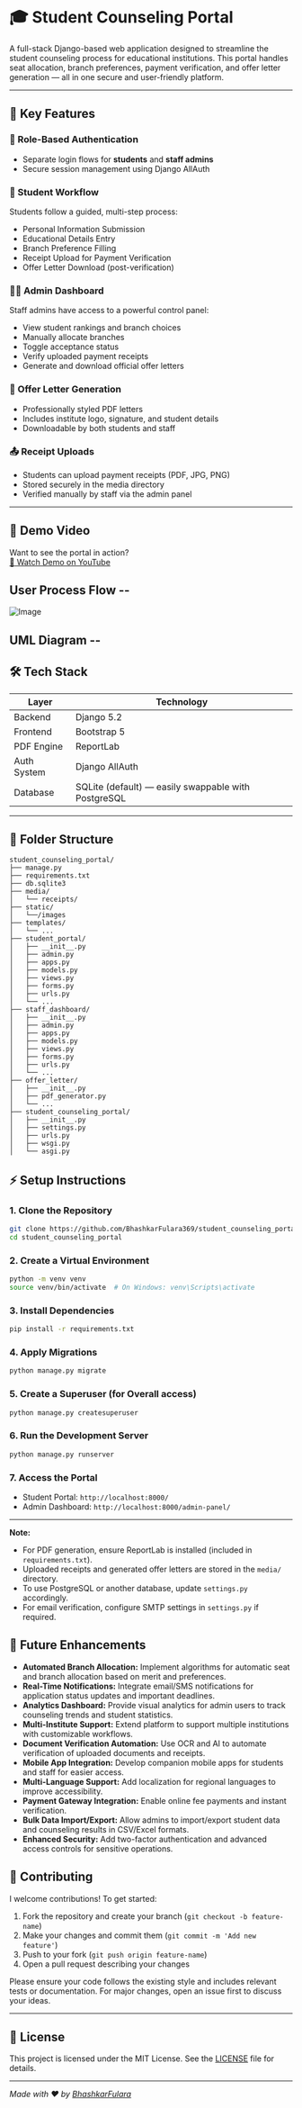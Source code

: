 # 🎓 Student Counseling Portal

A full-stack Django-based web application designed to streamline the student counseling process for educational institutions. This portal handles seat allocation, branch preferences, payment verification, and offer letter generation — all in one secure and user-friendly platform.

---

## 🚀 Key Features

### 🔐 Role-Based Authentication
- Separate login flows for **students** and **staff admins**
- Secure session management using Django AllAuth

### 📝 Student Workflow
Students follow a guided, multi-step process:
- Personal Information Submission
- Educational Details Entry
- Branch Preference Filling
- Receipt Upload for Payment Verification
- Offer Letter Download (post-verification)

### 🧑‍💼 Admin Dashboard
Staff admins have access to a powerful control panel:
- View student rankings and branch choices
- Manually allocate branches
- Toggle acceptance status
- Verify uploaded payment receipts
- Generate and download official offer letters

### 📄 Offer Letter Generation
- Professionally styled PDF letters
- Includes institute logo, signature, and student details
- Downloadable by both students and staff

### 📤 Receipt Uploads
- Students can upload payment receipts (PDF, JPG, PNG)
- Stored securely in the media directory
- Verified manually by staff via the admin panel

---


## 🎥 Demo Video

Want to see the portal in action?  
[🎥 Watch Demo on YouTube](https://youtu.be/p0coCATxlDU?si=p6p0vYWkU3MDy25h)

## User Process Flow --
![Image](https://github.com/user-attachments/assets/644c060d-fc5f-4667-81ee-f02773646de7)

## UML Diagram --

## 🛠️ Tech Stack

| Layer        | Technology         |
|--------------|--------------------|
| Backend      | Django 5.2         |
| Frontend     | Bootstrap 5        |
| PDF Engine   | ReportLab          |
| Auth System  | Django AllAuth     |
| Database     | SQLite (default) — easily swappable with PostgreSQL |

---

## 📁 Folder Structure
```
student_counseling_portal/
├── manage.py
├── requirements.txt
├── db.sqlite3
├── media/
│   └── receipts/
├── static/
│   └──/images
├── templates/
│   └── ...
├── student_portal/
│   ├── __init__.py
│   ├── admin.py
│   ├── apps.py
│   ├── models.py
│   ├── views.py
│   ├── forms.py
│   ├── urls.py
│   └── ...
├── staff_dashboard/
│   ├── __init__.py
│   ├── admin.py
│   ├── apps.py
│   ├── models.py
│   ├── views.py
│   ├── forms.py
│   ├── urls.py
│   └── ...
├── offer_letter/
│   ├── __init__.py
│   ├── pdf_generator.py
│   └── ...
├── student_counseling_portal/
│   ├── __init__.py
│   ├── settings.py
│   ├── urls.py
│   ├── wsgi.py
│   └── asgi.py
```


## ⚡ Setup Instructions

### 1. Clone the Repository
```bash
git clone https://github.com/BhashkarFulara369/student_counseling_portal.git
cd student_counseling_portal
```

### 2. Create a Virtual Environment
```bash
python -m venv venv
source venv/bin/activate  # On Windows: venv\Scripts\activate
```

### 3. Install Dependencies
```bash
pip install -r requirements.txt
```

### 4. Apply Migrations
```bash
python manage.py migrate
```

### 5. Create a Superuser (for Overall access)
```bash
python manage.py createsuperuser
```

### 6. Run the Development Server
```bash
python manage.py runserver
```

### 7. Access the Portal
- Student Portal: `http://localhost:8000/`
- Admin Dashboard: `http://localhost:8000/admin-panel/`

---

**Note:**  
- For PDF generation, ensure ReportLab is installed (included in `requirements.txt`).
- Uploaded receipts and generated offer letters are stored in the `media/` directory.
- To use PostgreSQL or another database, update `settings.py` accordingly.
- For email verification, configure SMTP settings in `settings.py` if required.

## 🌟 Future Enhancements

- **Automated Branch Allocation:** Implement algorithms for automatic seat and branch allocation based on merit and preferences.
- **Real-Time Notifications:** Integrate email/SMS notifications for application status updates and important deadlines.
- **Analytics Dashboard:** Provide visual analytics for admin users to track counseling trends and student statistics.
- **Multi-Institute Support:** Extend platform to support multiple institutions with customizable workflows.
- **Document Verification Automation:** Use OCR and AI to automate verification of uploaded documents and receipts.
- **Mobile App Integration:** Develop companion mobile apps for students and staff for easier access.
- **Multi-Language Support:** Add localization for regional languages to improve accessibility.
- **Payment Gateway Integration:** Enable online fee payments and instant verification.
- **Bulk Data Import/Export:** Allow admins to import/export student data and counseling results in CSV/Excel formats.
- **Enhanced Security:** Add two-factor authentication and advanced access controls for sensitive operations.

## 🤝 Contributing

I welcome contributions! To get started:

1. Fork the repository and create your branch (`git checkout -b feature-name`)
2. Make your changes and commit them (`git commit -m 'Add new feature'`)
3. Push to your fork (`git push origin feature-name`)
4. Open a pull request describing your changes

Please ensure your code follows the existing style and includes relevant tests or documentation. For major changes, open an issue first to discuss your ideas.

---

## 📄 License

This project is licensed under the MIT License. See the [LICENSE](LICENSE) file for details.

---

_Made with ❤️ by [BhashkarFulara](https://github.com/BhashkarFulara369)_

